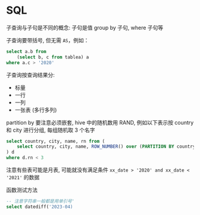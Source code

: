 # SQL

子查询与子句是不同的概念: 子句是值 group by 子句, where 子句等

子查询要带括号, 但无需 `AS`，例如：

```sql
select a.b from
    (select b, c from tablea) a
where a.c > '2020'
```

子查询按查询结果分:

- 标量
- 一行
- 一列
- 一张表 (多行多列)


partition by 要注意必须嵌套, hive 中的随机数用 RAND, 例如以下表示按 country 和 city 进行分组, 每组随机取 3 个名字

```sql
select country, city, name, rn from (
    select country, city, name, ROW_NUMBER() over (PARTITION BY country, city ORDER BY RAND() ) AS rn
) d
where d.rn < 3
```

注意有些表可能是月表, 可能就没有满足条件 `xx_date > '2020' and xx_date < '2021'` 的数据

函数测试方法
```sql
-- 注意字符串一般都是用单引号'
select datediff('2023-04)
```
